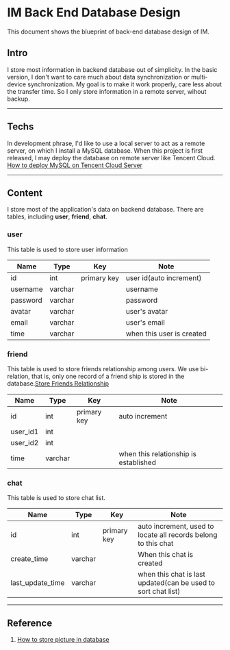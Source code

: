 # IM Back End Database Design

This document shows the blueprint of back-end database design of IM.

## Intro

I store most information in backend database out of simplicity. In the basic version, I don't want to care much about data synchronization or multi-device synchronization. My goal is to make it work properly, care less about the transfer time. So I only store information in a remote server, wihout backup.

---

## Techs

In development phrase, I'd like to use a local server to act as a remote server, on which I install a MySQL database. When this project is first released, I may deploy the database on remote server like Tencent Cloud. [How to deploy MySQL on Tencent Cloud Server](https://blog.csdn.net/runner1920/article/details/79495368)

---

## Content

I store most of the application's data on backend database. There are tables, including **user**, **friend**, **chat**.

### user

This table is used to store user information

| Name     | Type    | Key         | Note                      |
| -------- | ------- | ----------- | ------------------------- |
| id       | int     | primary key | user id(auto increment)   |
| username | varchar |             | username                  |
| password | varchar |             | password                  |
| avatar   | varchar |             | user's avatar             |
| email    | varchar |             | user's email              |
| time     | varchar |             | when this user is created |

### friend

This table is used to store friends relationship among users. We use bi-relation, that is, only one record of a friend ship is stored in the database.[Store Friends Relationship](https://blog.csdn.net/cienit/article/details/45158149)

| Name     | Type    | Key         | Note                                  |
| -------- | ------- | ----------- | ------------------------------------- |
| id       | int     | primary key | auto increment                        |
| user_id1 | int     |             |                                       |
| user_id2 | int     |             |                                       |
| time     | varchar |             | when this relationship is established |

### chat

This table is used to store chat list.

| Name             | Type    | Key         | Note                                                         |
| ---------------- | ------- | ----------- | ------------------------------------------------------------ |
| id               | int     | primary key | auto increment, used to locate all records belong to this chat |
| create_time      | varchar |             | When this chat is created                                    |
| last_update_time | varchar |             | when this chat is last updated(can be used to sort chat list) |

---

## Reference

1. [How to store picture in database](https://blog.csdn.net/Cs_hnu_scw/article/details/74011674)